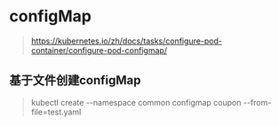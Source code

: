 # configMap

> https://kubernetes.io/zh/docs/tasks/configure-pod-container/configure-pod-configmap/

## 基于文件创建configMap

> kubectl create --namespace common configmap coupon --from-file=test.yaml



